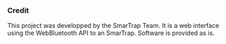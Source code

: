### Credit

This project was developped by the SmarTrap Team.
It is a web interface using the WebBluetooth API to an SmarTrap.
Software is provided as is.

